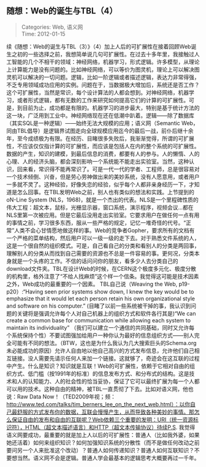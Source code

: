 随想：Web的诞生与TBL（4）
---
    
> Categories: Web, 语义网  
> Time: 2012-01-15
    
续《随想：Web的诞生与TBL（3）》（4）加上人后的可扩展性在接着回顾Web诞生之初的一些选择之前，我想简单说几句可扩展性。在过去十多年里，我接触过人工智能的几个不相干的领域：神经网络，机器学习，形式逻辑。许多模型，从理论上计算能力是没有问题的。比如神经网络，可以等价为图灵机，理论上可以解决图灵机可以解决的一切问题。逻辑，比如一阶逻辑或者描述逻辑，表达力非常得强，不乏专用领域成功应用的实例。问题在于，当数据极大增加后，系统还是否工作？这个可扩展性，当然是常识，每个设计算法的人都会想到。对神经网络，机器学习，或者形式逻辑，都有无数的工作来研究如何提高它们的计算的可扩展性。可是，到目前为止，成功都是有限的。机器学习的进步最大，特别是基于统计方法的这一块，广泛用到工业中。神经网络现在还在低潮中趴着。逻辑——除了数据库（其实SQL是一种逻辑）——始终无法大规模的应用；语义网（Semantic Web，同由TBL倡导）是逻辑界试图走向全球规模应用迄今的最后一战，前仆后继十余年，至今成绩极为有限。在经历、目睹很多失败后，我渐渐觉得，所谓的可扩展性，不应该仅仅指计算的可扩展性，而应该是包括人在内的整个系统的可扩展性。数据的产生，知识的建模，到最后信息的消费，都要有人的参与。人的懒惰、人的心理、人的经济头脑，都会深刻影响一个系统能不能走出实验室。当然，这种认识，回来看，常识得不能再常识了。可是一代一代的学者、工程师，总是很容易对一个技术倾倒、兴奋，但是劳心劳神做出来的美妙系统，没有人愿意用，或者用户一多就不灵了。这种经验，好像失恋的经验，似乎每个人都非亲身经历一下，才知道是怎么回事。在TBL发明Web之前，别人也有类似的想法和实践。上节提到的oN-Line System (NLS，1968)，就是一个杰出的代表。NLS是一个里程碑性质的伟大工程：超文本，鼠标，光栅显示器，窗口系统，演示程序，视频会议…都在NLS里第一次被应用。但是它最后没用走出实验室。它要求用户在做任何一点有用的事情之前，学习很多东西，服从一些严格的规定，记忆一堆奇怪的代号。“正常”人类不会心甘情愿地做这样的事。Web的竞争者Gopher，要求所有的文档有一个严格的菜单结构，然后用户可以一级一级的走下去。对于熟悉文件系统的人，这是一个很自然的组织模式。可是，自己看自己的分类和看别人的分类是两回事，理解别人的分类从而找到自己需要的资源也不总是一件容易的事。更何况，分类本身就是一个头疼的工作。不信的话问问你的朋友，看多少人去分类自己的download文件夹。TBL在设计Web的时候，在CERN这个极度多元化、极度分散的机构里，格外注意了“不给人找麻烦”这个样一个信条。我觉得这可能是技术因素之外，Web成功的最重要的一个因素。     TBL自己说（Weaving the Web, p19-p20）:“Having seen prior systems show down, I knew the key would be to emphasize that it would let each person retain his own organizational style and software on his computer.” (目睹了以前一些系统被干掉的事，我认识到问题的关键将是强调允许每个人对自己机器上的组织方式和软件各行其是)“We can create a common base for communication while allowing each system to maintain its individuality” （我们可以建立一个通信的共同基础，同时又允许每个系统保持个性）不要试图强加给用户一种你认为最好的信息组织方式——别人完全可能有不同的想法。（BTW，这也是为什么我认为几大搜索巨头的Schema.org未必能成功的原因）允许人自由地以他自己高兴的方式发布信息，允许他们自己相互链接。没人需要先请示任何人来加一个链接。这就够了，奇迹会在这互联的过程中产生。什么是知识？知识就是互联！Web的可扩展性，依赖于它相对自由的组织方式、低门槛（按1991年的标准）的信息发布方式、和分布式的结构。这是技术和人的认知能力、人的社会性的恰当妥协，保证了它可以最终扩展为每一个人都可以用的技术。这种自由的精神，被TBL一直贯彻了下去。比如对语义网，他也说：Raw Data Now！（TED2009年视；频：http://www.ted.com/talks/tim_berners_lee_on_the_next_web.html）：以你自己最舒服的方式发布你的数据，互联会慢慢产生，从而导致各种美妙的事情。那怎么保证自由的发布和自由的互联呢？Web依赖三个重要的发明：URI（统一资源标识符），HTML（超文本描述语言）和HTTP（超文本传输协议）待续P.S. 我觉得语义网要成功，最重要的就是加上人以后的可扩展性：普通人（比如我外婆，如果她还活着）如何来组织知识？如何加强知识系统的分散性（而不是做任何改动之前要问另一个人来批准这个改动）？普通人如何传递知识？普通人如何互联知识？不要想当然。语义网不会是逻辑。普通人学会最基本的逻辑思考大概要再过一千年。     
    